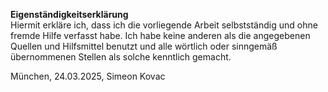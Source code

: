 **Eigenständigkeitserklärung**  
Hiermit erkläre ich, dass ich die vorliegende Arbeit selbstständig und ohne fremde Hilfe verfasst habe. Ich habe keine anderen als die angegebenen Quellen und Hilfsmittel benutzt und alle wörtlich oder sinngemäß übernommenen Stellen als solche kenntlich gemacht.  

München, 24.03.2025, Simeon Kovac
